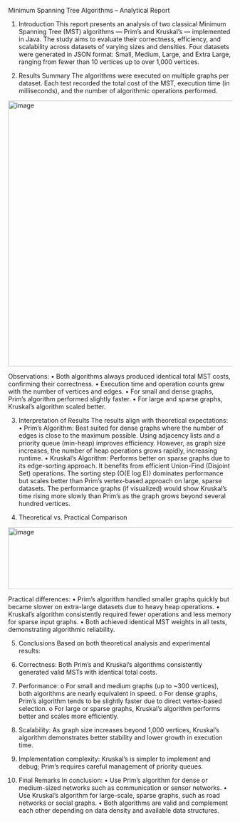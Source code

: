 Minimum Spanning Tree Algorithms – Analytical Report
1. Introduction
This report presents an analysis of two classical Minimum Spanning Tree (MST) algorithms — Prim’s and Kruskal’s — implemented in Java.
The study aims to evaluate their correctness, efficiency, and scalability across datasets of varying sizes and densities.
Four datasets were generated in JSON format: Small, Medium, Large, and Extra Large, ranging from fewer than 10 vertices up to over 1,000 vertices.

2. Results Summary
The algorithms were executed on multiple graphs per dataset.
Each test recorded the total cost of the MST, execution time (in milliseconds), and the number of algorithmic operations performed.
 <img width="864" height="597" alt="image" src="https://github.com/user-attachments/assets/34e649be-f3e7-4b01-a271-ddf360a5c24c" />

Observations:
•	Both algorithms always produced identical total MST costs, confirming their correctness.
•	Execution time and operation counts grew with the number of vertices and edges.
•	For small and dense graphs, Prim’s algorithm performed slightly faster.
•	For large and sparse graphs, Kruskal’s algorithm scaled better.

3. Interpretation of Results
The results align with theoretical expectations:
•	Prim’s Algorithm:
Best suited for dense graphs where the number of edges is close to the maximum possible.
Using adjacency lists and a priority queue (min-heap) improves efficiency.
However, as graph size increases, the number of heap operations grows rapidly, increasing runtime.
•	Kruskal’s Algorithm:
Performs better on sparse graphs due to its edge-sorting approach.
It benefits from efficient Union-Find (Disjoint Set) operations.
The sorting step (O(E log E)) dominates performance but scales better than Prim’s vertex-based approach on large, sparse datasets.
The performance graphs (if visualized) would show Kruskal’s time rising more slowly than Prim’s as the graph grows beyond several hundred vertices.

4. Theoretical vs. Practical Comparison
<img width="627" height="139" alt="image" src="https://github.com/user-attachments/assets/6201c7d2-a3bd-433d-a546-3533a06a9a31" />

Practical differences:
•	Prim’s algorithm handled smaller graphs quickly but became slower on extra-large datasets due to heavy heap operations.
•	Kruskal’s algorithm consistently required fewer operations and less memory for sparse input graphs.
•	Both achieved identical MST weights in all tests, demonstrating algorithmic reliability.

5. Conclusions
Based on both theoretical analysis and experimental results:
1.	Correctness:
Both Prim’s and Kruskal’s algorithms consistently generated valid MSTs with identical total costs.
2.	Performance:
o	For small and medium graphs (up to ~300 vertices), both algorithms are nearly equivalent in speed.
o	For dense graphs, Prim’s algorithm tends to be slightly faster due to direct vertex-based selection.
o	For large or sparse graphs, Kruskal’s algorithm performs better and scales more efficiently.
3.	Scalability:
As graph size increases beyond 1,000 vertices, Kruskal’s algorithm demonstrates better stability and lower growth in execution time.
4.	Implementation complexity:
Kruskal’s is simpler to implement and debug; Prim’s requires careful management of priority queues.

6. Final Remarks
In conclusion:
•	Use Prim’s algorithm for dense or medium-sized networks such as communication or sensor networks.
•	Use Kruskal’s algorithm for large-scale, sparse graphs, such as road networks or social graphs.
•	Both algorithms are valid and complement each other depending on data density and available data structures.

